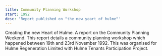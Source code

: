 ```yaml
---
title: Community Planning Workshop
start: 1992
desc: 'Report published on "the new yeart of hulme"'
---
```


Creating the new Heart of Hulme. A report on the Community Planning Weekend. This report details a community planning workshop which happened between 19th and 23rd November 1992. This was organised for Hulme Regeneration Limited with Hulme Tenants Participation Project.
